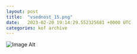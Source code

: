 ```yaml
---
layout:	post
title:	"vsednost_15.png"
date:	2023-02-20 19:14:29.552325681 +0000 UTC
categories:	kof archive
---
```


![Image Alt](https://k0f.github.io/assets/vsednost_15.png)